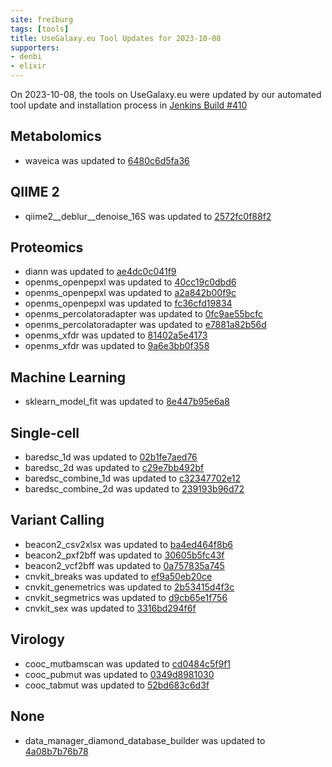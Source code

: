 ```yaml
---
site: freiburg
tags: [tools]
title: UseGalaxy.eu Tool Updates for 2023-10-08
supporters:
- denbi
- elixir
---
```


On 2023-10-08, the tools on UseGalaxy.eu were updated by our automated tool update and installation process in [Jenkins Build #410](https://build.galaxyproject.eu/job/usegalaxy-eu/job/install-tools/#410/)


## Metabolomics

- waveica was updated to [6480c6d5fa36](https://toolshed.g2.bx.psu.edu/view/recetox/waveica/6480c6d5fa36)

## QIIME 2

- qiime2__deblur__denoise_16S was updated to [2572fc0f88f2](https://toolshed.g2.bx.psu.edu/view/q2d2/qiime2__deblur__denoise_16S/2572fc0f88f2)

## Proteomics

- diann was updated to [ae4dc0c041f9](https://toolshed.g2.bx.psu.edu/view/galaxyp/diann/ae4dc0c041f9)
- openms_openpepxl was updated to [40cc19c0dbd6](https://toolshed.g2.bx.psu.edu/view/galaxyp/openms_openpepxl/40cc19c0dbd6)
- openms_openpepxl was updated to [a2a842b00f9c](https://toolshed.g2.bx.psu.edu/view/galaxyp/openms_openpepxl/a2a842b00f9c)
- openms_openpepxl was updated to [fc36cfd19834](https://toolshed.g2.bx.psu.edu/view/galaxyp/openms_openpepxl/fc36cfd19834)
- openms_percolatoradapter was updated to [0fc9ae55bcfc](https://toolshed.g2.bx.psu.edu/view/galaxyp/openms_percolatoradapter/0fc9ae55bcfc)
- openms_percolatoradapter was updated to [e7881a82b56d](https://toolshed.g2.bx.psu.edu/view/galaxyp/openms_percolatoradapter/e7881a82b56d)
- openms_xfdr was updated to [81402a5e4173](https://toolshed.g2.bx.psu.edu/view/galaxyp/openms_xfdr/81402a5e4173)
- openms_xfdr was updated to [9a6e3bb0f358](https://toolshed.g2.bx.psu.edu/view/galaxyp/openms_xfdr/9a6e3bb0f358)

## Machine Learning

- sklearn_model_fit was updated to [8e447b95e6a8](https://toolshed.g2.bx.psu.edu/view/bgruening/sklearn_model_fit/8e447b95e6a8)

## Single-cell

- baredsc_1d was updated to [02b1fe7aed76](https://toolshed.g2.bx.psu.edu/view/iuc/baredsc_1d/02b1fe7aed76)
- baredsc_2d was updated to [c29e7bb492bf](https://toolshed.g2.bx.psu.edu/view/iuc/baredsc_2d/c29e7bb492bf)
- baredsc_combine_1d was updated to [c32347702e12](https://toolshed.g2.bx.psu.edu/view/iuc/baredsc_combine_1d/c32347702e12)
- baredsc_combine_2d was updated to [239193b96d72](https://toolshed.g2.bx.psu.edu/view/iuc/baredsc_combine_2d/239193b96d72)

## Variant Calling

- beacon2_csv2xlsx was updated to [ba4ed464f8b6](https://toolshed.g2.bx.psu.edu/view/iuc/beacon2_csv2xlsx/ba4ed464f8b6)
- beacon2_pxf2bff was updated to [30605b5fc43f](https://toolshed.g2.bx.psu.edu/view/iuc/beacon2_pxf2bff/30605b5fc43f)
- beacon2_vcf2bff was updated to [0a757835a745](https://toolshed.g2.bx.psu.edu/view/iuc/beacon2_vcf2bff/0a757835a745)
- cnvkit_breaks was updated to [ef9a50eb20ce](https://toolshed.g2.bx.psu.edu/view/iuc/cnvkit_breaks/ef9a50eb20ce)
- cnvkit_genemetrics was updated to [2b53415d4f3c](https://toolshed.g2.bx.psu.edu/view/iuc/cnvkit_genemetrics/2b53415d4f3c)
- cnvkit_segmetrics was updated to [d9cb65e1f756](https://toolshed.g2.bx.psu.edu/view/iuc/cnvkit_segmetrics/d9cb65e1f756)
- cnvkit_sex was updated to [3316bd294f6f](https://toolshed.g2.bx.psu.edu/view/iuc/cnvkit_sex/3316bd294f6f)

## Virology

- cooc_mutbamscan was updated to [cd0484c5f9f1](https://toolshed.g2.bx.psu.edu/view/iuc/cooc_mutbamscan/cd0484c5f9f1)
- cooc_pubmut was updated to [0349d8981030](https://toolshed.g2.bx.psu.edu/view/iuc/cooc_pubmut/0349d8981030)
- cooc_tabmut was updated to [52bd683c6d3f](https://toolshed.g2.bx.psu.edu/view/iuc/cooc_tabmut/52bd683c6d3f)

## None

- data_manager_diamond_database_builder was updated to [4a08b7b76b78](https://toolshed.g2.bx.psu.edu/view/iuc/data_manager_diamond_database_builder/4a08b7b76b78)

